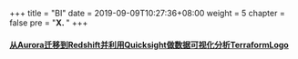 +++
title = "BI"
date = 2019-09-09T10:27:36+08:00
weight = 5
chapter = false
pre = "<b>X. </b>"
+++

#### [从Aurora迁移到Redshift并利用Quicksight做数据可视化分析TerraformLogo](https://github.com/lab798/aws-bi-lab-1)
